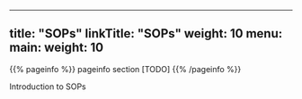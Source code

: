 
---
title: "SOPs"
linkTitle: "SOPs"
weight: 10
menu:
  main:
    weight: 10
---

{{% pageinfo %}}
pageinfo section [TODO]
{{% /pageinfo %}}

Introduction to SOPs